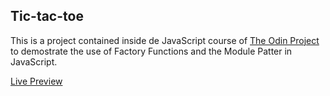 ## Tic-tac-toe

This is a project contained inside de JavaScript course of [The Odin Project](https://www.theodinproject.com/lessons/node-path-javascript-tic-tac-toe) to demostrate the use of Factory Functions and the Module Patter in JavaScript.

[Live Preview](https://pacojf93.github.io/tick-tac-toe/)